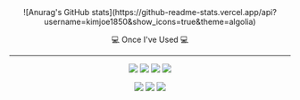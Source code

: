 <div align="center">
![Anurag's GitHub stats](https://github-readme-stats.vercel.app/api?username=kimjoe1850&show_icons=true&theme=algolia)
<div></div>
 




<p align="center">💻 Once I've Used 💻</p>

---------------------------------

<p align="center">
<img src="https://img.shields.io/badge/R-276DC3?style=for-the-badge&logo=R&logoColor=white">
<img src="https://img.shields.io/badge/Python-3776AB?style=for-the-badge&logo=Python&logoColor=white">
<img src="https://img.shields.io/badge/MySQL-4479A1?style=for-the-badge&logo=MySQL&logoColor=white">
<img src="https://img.shields.io/badge/Tableau-E97627?style=for-the-badge&logo=Tableau&logoColor=white">
</p>
<p align="center">
<a href="클릭시 이동할 링크" target="_blank"><img src="https://img.shields.io/badge/PyTorch-EE4C2C?style=flat-square&logo=PyTorch&logoColor=white"/></a>
<a href="클릭시 이동할 링크" target="_blank"><img src="https://img.shields.io/badge/Keras-D00000?style=flat-square&logo=Keras&logoColor=white"/></a>
<a href="클릭시 이동할 링크" target="_blank"><img src="https://img.shields.io/badge/TensorFlow-FF6F00?style=flat-square&logo=TensorFlow&logoColor=white"/></a>
</p>

 <p align="center">
   

 

